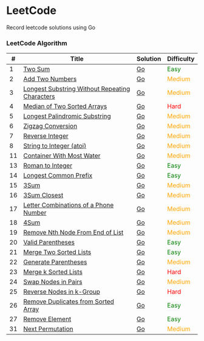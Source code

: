 # LeetCode

Record leetcode solutions using Go

### LeetCode Algorithm

| #   | Title                                                                                                                          | Solution                                                                                                | Difficulty                       |
|-----|--------------------------------------------------------------------------------------------------------------------------------|---------------------------------------------------------------------------------------------------------|----------------------------------|
| 1   | [Two Sum](https://leetcode.cn/problems/two-sum/)                                                                               | [Go](./alg/go/twoSum/twoSum.go)                                                                         | <font color=green>Easy</font>    |
| 2   | [Add Two Numbers](https://leetcode.cn/problems/add-two-numbers/)                                                               | [Go](./alg/go/addTwoNumbers/addTwoNumbers.go)                                                           | <font color=orange>Medium</font> |
| 3   | [Longest Substring Without Repeating Characters](https://leetcode.cn/problems/longest-substring-without-repeating-characters/) | [Go](./alg/go/longestSubstringWithoutRepeatingCharacters/longestSubstringWithoutRepeatingCharacters.go) | <font color=orange>Medium</font> |
| 4   | [Median of Two Sorted Arrays](https://leetcode.cn/problems/median-of-two-sorted-arrays/)                                       | [Go](./alg/go/medianOfTwoSortedArrays/medianOfTwoSortedArrays.go)                                       | <font color=red>Hard</font>      |
| 5   | [Longest Palindromic Substring](https://leetcode.cn/problems/longest-palindromic-substring/)                                   | [Go](./alg/go/longestPalindromicSubstring/longestPalindromicSubstring.2.go)                             | <font color=orange>Medium</font> |
| 6   | [Zigzag Conversion](https://leetcode.cn/problems/zigzag-conversion/)                                                           | [Go](./alg/go/zigzagConversion/zigzagConversion.go)                                                     | <font color=orange>Medium</font> |
| 7   | [Reverse Integer](https://leetcode.cn/problems/reverse-integer/)                                                               | [Go](./alg/go/reverseInteger/reverseInteger.go)                                                         | <font color=orange>Medium</font> |
| 8   | [String to Integer (atoi)](https://leetcode.cn/problems/string-to-integer-atoi/)                                               | [Go](./alg/go/stringToIntegerAtoi/stringToIntegerAtoi.go)                                               | <font color=orange>Medium</font> |
| 11  | [Container With Most Water](https://leetcode.cn/problems/container-with-most-water/)                                           | [Go](./alg/go/containerWithMostWater/containerWithMostWater.go)                                         | <font color=orange>Medium</font> |
| 13  | [Roman to Integer](https://leetcode.cn/problems/roman-to-integer/)                                                             | [Go](./alg/go/romanToInteger/romanToInteger2.go)                                                        | <font color=green>Easy</font>    |
| 14  | [Longest Common Prefix](https://leetcode.cn/problems/longest-common-prefix/)                                                   | [Go](./alg/go/longestCommonPrefix/longestCommonPrefix2.go)                                              | <font color=green>Easy</font>    |
| 15  | [3Sum](https://leetcode.cn/problems/3sum/)                                                                                     | [Go](./alg/go/3Sum/3Sum.go)                                                                             | <font color=orange>Medium</font> |
| 16  | [3Sum Closest](https://leetcode.cn/problems/3sum-closest/)                                                                     | [Go](./alg/go/3sumClosest/3sumClosest.go)                                                               | <font color=orange>Medium</font> |
| 17  | [Letter Combinations of a Phone Number](https://leetcode.cn/problems/letter-combinations-of-a-phone-number/)                   | [Go](./alg/go/letterCombinationsOfAPhoneNumber/letterCombinationsOfAPhoneNumber2.go)                    | <font color=orange>Medium</font> |
| 18  | [4Sum](https://leetcode.cn/problems/4sum/)                                                                                     | [Go](./alg/go/4sum/4sum.go)                                                                             | <font color=orange>Medium</font> |
| 19  | [Remove Nth Node From End of List](https://leetcode.cn/problems/remove-nth-node-from-end-of-list/)                             | [Go](./alg/go/removeNthNodeFromEndOfList/removeNthNodeFromEndOfList.go)                                 | <font color=orange>Medium</font> |
| 20  | [Valid Parentheses](https://leetcode.cn/problems/valid-parentheses/)                                                           | [Go](./alg/go/validParentheses/validParentheses.go)                                                     | <font color=green>Easy</font>    |
| 21  | [Merge Two Sorted Lists](https://leetcode.cn/problems/merge-two-sorted-lists/)                                                 | [Go](./alg/go/mergeTwoSortedLists/mergeTwoSortedLists.go)                                               | <font color=green>Easy</font>    |
| 22  | [Generate Parentheses](https://leetcode.cn/problems/generate-parentheses/)                                                     | [Go](./alg/go/generateParentheses/generateParentheses.go)                                               | <font color=orange>Medium</font> |
| 23  | [Merge k Sorted Lists](https://leetcode.cn/problems/merge-k-sorted-lists/)                                                     | [Go](./alg/go/mergeKSortedLists/mergeKSortedLists.go)                                                   | <font color=red>Hard</font>      |
| 24  | [Swap Nodes in Pairs](https://leetcode.cn/problems/swap-nodes-in-pairs/)                                                       | [Go](./alg/go/swapNodesInPairs/swapNodesInPairs.go)                                                     | <font color=orange>Medium</font> |
| 25  | [Reverse Nodes in k-Group](https://leetcode.cn/problems/reverse-nodes-in-k-group/)                                             | [Go](./alg/go/reverseNodesInKGroup/reverseNodesInKGroup.go)                                             | <font color=red>Hard</font>      |
| 26  | [Remove Duplicates from Sorted Array](https://leetcode.cn/problems/remove-duplicates-from-sorted-array/)                       | [Go](./alg/go/removeDuplicatesFromSortedArray/removeDuplicatesFromSortedArray2.go)                      | <font color=green>Easy</font>    |
| 27  | [Remove Element](https://leetcode.cn/problems/remove-element/)                                                                 | [Go](./alg/go/removeElement/removeElement.go)                                                           | <font color=green>Easy</font>    |
| 31  | [Next Permutation](https://leetcode.cn/problems/next-permutation/)                                                             | [Go](./alg/go/nextPermutation/nextPermutation.go)                                                       | <font color=orange>Medium</font> |
